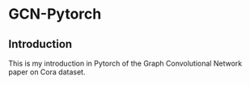 # GCN-Pytorch

## Introduction
This is my introduction in Pytorch of the Graph Convolutional Network paper on Cora dataset.

